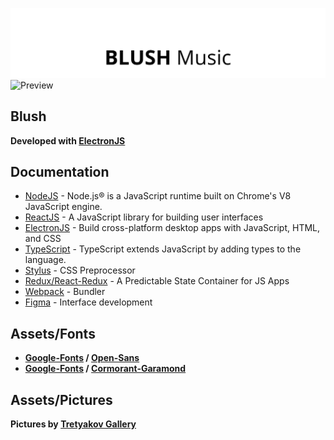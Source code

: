 ![Preview](md/__head.png "Preview")
![Preview](md/__frme.png "Preview")

## Blush

**Developed with [ElectronJS]**

## Documentation

- [NodeJS] - Node.js® is a JavaScript runtime built on Chrome's V8 JavaScript engine.
- [ReactJS] - A JavaScript library for building user interfaces
- [ElectronJS] - Build cross-platform desktop apps with JavaScript, HTML, and CSS
- [TypeScript] - TypeScript extends JavaScript by adding types to the language.
- [Stylus] - CSS Preprocessor
- [Redux/React-Redux] - A Predictable State Container for JS Apps
- [Webpack] - Bundler
- [Figma] - Interface development

## Assets/Fonts

- **[Google-Fonts] / [Open-Sans]**
- **[Google-Fonts] / [Cormorant-Garamond]**

## Assets/Pictures

**Pictures by <a href="https://www.tretyakovgallery.ru/">Tretyakov Gallery</a>**

[NodeJS]: <https://nodejs.org/en/>
[ReactJS]: <https://reactjs.org/>
[ElectronJS]: <https://www.electronjs.org/>
[TypeScript]: <https://www.typescriptlang.org/>
[Stylus]: <https://stylus-lang.com/>
[Redux/React-Redux]: <https://react-redux.js.org/>
[Webpack]: <https://webpack.js.org/>
[Figma]: <https://www.figma.com/>
[Open-Sans]: <https://fonts.google.com/specimen/Open+Sans>
[Google-Fonts]: <https://fonts.google.com/>
[Cormorant-Garamond]: <https://fonts.google.com/specimen/Cormorant+Garamond?query=Cormorant+Garamond>